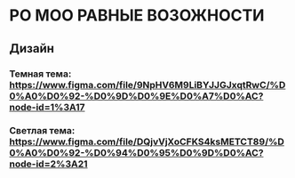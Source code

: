# РО МОО РАВНЫЕ ВОЗОЖНОСТИ

## Дизайн

### Темная тема: https://www.figma.com/file/9NpHV6M9LiBYJJGJxqtRwC/%D0%A0%D0%92-%D0%9D%D0%9E%D0%A7%D0%AC?node-id=1%3A17 
### Светлая тема: https://www.figma.com/file/DQjvVjXoCFKS4ksMETCT89/%D0%A0%D0%92-%D0%94%D0%95%D0%9D%D0%AC?node-id=2%3A21
